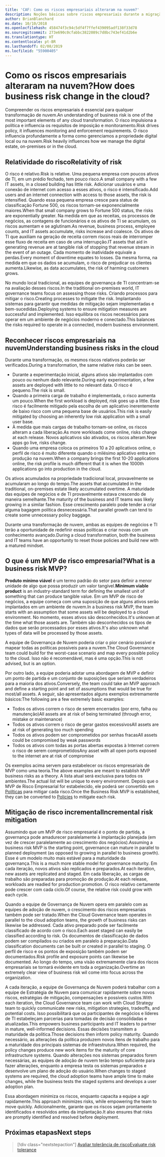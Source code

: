 ```yaml
---
title: 'CAF: Como os riscos empresariais alteraram na nuvem?'
description: Noções básicas sobre riscos empresariais durante a migração
author: BrianBlanchard
ms.date: 10/10/2018
ms.openlocfilehash: 458474f3c94c5df4f7ffef439095adf138f33d78
ms.sourcegitcommit: 273e690c0cfabbc3822089c7d8bc743ef41d2b6e
ms.translationtype: HT
ms.contentlocale: pt-BR
ms.lasthandoff: 02/08/2019
ms.locfileid: "55900405"
---
```

<!-- markdownlint-disable MD026 -->

# <a name="how-does-business-risk-change-in-the-cloud"></a><span data-ttu-id="bc15f-103">Como os riscos empresariais alteraram na nuvem?</span><span class="sxs-lookup"><span data-stu-id="bc15f-103">How does business risk change in the cloud?</span></span>

<span data-ttu-id="bc15f-104">Compreender os riscos empresariais é essencial para qualquer transformação de nuvem.</span><span class="sxs-lookup"><span data-stu-id="bc15f-104">An understanding of business risk is one of the most important elements of any cloud transformation.</span></span> <span data-ttu-id="bc15f-105">O risco impulsiona a política e influencia os requisitos de imposição e monitoramento.</span><span class="sxs-lookup"><span data-stu-id="bc15f-105">Risk drives policy, it influences monitoring and enforcement requirements.</span></span> <span data-ttu-id="bc15f-106">O risco influencia profundamente a forma como gerenciamos a propriedade digital local ou na nuvem.</span><span class="sxs-lookup"><span data-stu-id="bc15f-106">Risk heavily influences how we manage the digital estate, on-premises or in the cloud.</span></span>

<!-- markdownlint-enable MD026 -->

## <a name="relativity-of-risk"></a><span data-ttu-id="bc15f-107">Relatividade do risco</span><span class="sxs-lookup"><span data-stu-id="bc15f-107">Relativity of risk</span></span>

<span data-ttu-id="bc15f-108">O risco é relativo.</span><span class="sxs-lookup"><span data-stu-id="bc15f-108">Risk is relative.</span></span> <span data-ttu-id="bc15f-109">Uma pequena empresa com poucos ativos de TI, em um prédio fechado, tem pouco risco.</span><span class="sxs-lookup"><span data-stu-id="bc15f-109">A small company with a few IT assets, in a closed building has little risk.</span></span> <span data-ttu-id="bc15f-110">Adicionar usuários e uma conexão de internet com acesso a esses ativos, o risco é intensificado.</span><span class="sxs-lookup"><span data-stu-id="bc15f-110">Add users and an internet connection with access to those assets, the risk is intensified.</span></span> <span data-ttu-id="bc15f-111">Quando essa pequena empresa cresce para status de classificação Fortune 500, os riscos tornam-se exponencialmente maiores.</span><span class="sxs-lookup"><span data-stu-id="bc15f-111">When that small company grows to Fortune 500 status, the risks are exponentially greater.</span></span> <span data-ttu-id="bc15f-112">Na medida em que as receitas, os processos de negócios, as contagens de funcionários e os ativos de TI se acumulam, os riscos aumentam e se aglutinam.</span><span class="sxs-lookup"><span data-stu-id="bc15f-112">As revenue, business process, employee counts, and IT assets accumulate, risks increase and coalesce.</span></span> <span data-ttu-id="bc15f-113">Os ativos de TI que auxiliam na geração de receita correm riscos reais de interromper esse fluxo de receita em caso de uma interrupção.</span><span class="sxs-lookup"><span data-stu-id="bc15f-113">IT assets that aid in generating revenue are at tangible risk of stopping that revenue stream in the event of an outage.</span></span> <span data-ttu-id="bc15f-114">Cada momento de inatividade equivale a perdas.</span><span class="sxs-lookup"><span data-stu-id="bc15f-114">Every moment of downtime equates to losses.</span></span> <span data-ttu-id="bc15f-115">Da mesma forma, na medida em que os dados se acumulam, o risco de prejudicar os clientes aumenta.</span><span class="sxs-lookup"><span data-stu-id="bc15f-115">Likewise, as data accumulates, the risk of harming customers grows.</span></span>

<span data-ttu-id="bc15f-116">No mundo local tradicional, as equipes de governança de TI concentram-se na avaliação desses riscos.</span><span class="sxs-lookup"><span data-stu-id="bc15f-116">In the traditional on-premises world, IT governance teams focus on assessing those risks.</span></span> <span data-ttu-id="bc15f-117">Criando processos para mitigar o risco.</span><span class="sxs-lookup"><span data-stu-id="bc15f-117">Creating processes to mitigate the risk.</span></span> <span data-ttu-id="bc15f-118">Implantando sistemas para garantir que medidas de mitigação sejam implementadas e bem-sucedidas.</span><span class="sxs-lookup"><span data-stu-id="bc15f-118">Deploying systems to ensure mitigation measures are successful and implemented.</span></span> <span data-ttu-id="bc15f-119">Isso equilibra os riscos necessários para operar em um ambiente de negócios moderno e conectado.</span><span class="sxs-lookup"><span data-stu-id="bc15f-119">This balances the risks required to operate in a connected, modern business environment.</span></span>

## <a name="understanding-business-risks-in-the-cloud"></a><span data-ttu-id="bc15f-120">Reconhecer riscos empresariais na nuvem</span><span class="sxs-lookup"><span data-stu-id="bc15f-120">Understanding business risks in the cloud</span></span>

<span data-ttu-id="bc15f-121">Durante uma transformação, os mesmos riscos relativos poderão ser verificados.</span><span class="sxs-lookup"><span data-stu-id="bc15f-121">During a transformation, the same relative risks can be seen.</span></span>

* <span data-ttu-id="bc15f-122">Durante a experimentação inicial, alguns ativos são implantados com pouco ou nenhum dado relevante.</span><span class="sxs-lookup"><span data-stu-id="bc15f-122">During early experimentation, a few assets are deployed with little to no relevant data.</span></span> <span data-ttu-id="bc15f-123">O risco é pequeno.</span><span class="sxs-lookup"><span data-stu-id="bc15f-123">The risk is small.</span></span>
* <span data-ttu-id="bc15f-124">Quando a primeira carga de trabalho é implementada, o risco aumenta um pouco.</span><span class="sxs-lookup"><span data-stu-id="bc15f-124">When the first workload is deployed, risk goes up a little.</span></span> <span data-ttu-id="bc15f-125">Esse risco é facilmente mitigado pela escolha de um aplicativo inerentemente de baixo risco com uma pequena base de usuários.</span><span class="sxs-lookup"><span data-stu-id="bc15f-125">This risk is easily mitigated by choosing an inherently low risk application with a small user base.</span></span>
* <span data-ttu-id="bc15f-126">À medida que mais cargas de trabalho tornam-se online, os riscos alteram a cada liberação.</span><span class="sxs-lookup"><span data-stu-id="bc15f-126">As more workloads come online, risks change at each release.</span></span> <span data-ttu-id="bc15f-127">Novos aplicativos são ativados, os riscos alteram.</span><span class="sxs-lookup"><span data-stu-id="bc15f-127">New apps go live, risks change.</span></span>
* <span data-ttu-id="bc15f-128">Quando uma empresa coloca os primeiros 10 a 20 aplicativos online, o perfil de risco é muito diferente quando o milésimo aplicativo entra em produção na nuvem.</span><span class="sxs-lookup"><span data-stu-id="bc15f-128">When a company brings the first 10-20 applications online, the risk profile is much different that it is when the 1000th applications go into production in the cloud.</span></span>

<span data-ttu-id="bc15f-129">Os ativos acumulados na propriedade tradicional local, provavelmente se acumularam ao longo do tempo.</span><span class="sxs-lookup"><span data-stu-id="bc15f-129">The assets that accumulated in the traditional, on-premises estate likely accumulated overtime.</span></span> <span data-ttu-id="bc15f-130">A maturidade das equipes de negócios e de TI provavelmente estava crescendo de maneira semelhante.</span><span class="sxs-lookup"><span data-stu-id="bc15f-130">The maturity of the business and IT teams was likely growing in a similar fashion.</span></span> <span data-ttu-id="bc15f-131">Esse crescimento paralelo pode tender a criar alguma bagagem política desnecessária.</span><span class="sxs-lookup"><span data-stu-id="bc15f-131">That parallel growth can tend to create some unnecessary policy baggage.</span></span>

<span data-ttu-id="bc15f-132">Durante uma transformação de nuvem, ambas as equipes de negócios e TI terão a oportunidade de redefinir essas políticas e criar novas com um conhecimento avançado.</span><span class="sxs-lookup"><span data-stu-id="bc15f-132">During a cloud transformation, both the business and IT teams have an opportunity to reset those policies and build new with a matured mindset.</span></span>

<!-- markdownlint-disable MD026 -->

## <a name="what-is-a-business-risk-mvp"></a><span data-ttu-id="bc15f-133">O que é um MVP de risco empresarial?</span><span class="sxs-lookup"><span data-stu-id="bc15f-133">What is a business risk MVP?</span></span>

<span data-ttu-id="bc15f-134">**Produto mínimo viável** é um termo padrão do setor para definir a menor unidade de algo que possa produzir um valor tangível.</span><span class="sxs-lookup"><span data-stu-id="bc15f-134">**Minimum viable product** is an industry-standard term for defining the smallest unit of something that can produce tangible value.</span></span> <span data-ttu-id="bc15f-135">Em um MVP de risco de negócios, a equipe começa com uma suposição de que alguns ativos serão implantados em um ambiente de nuvem.</span><span class="sxs-lookup"><span data-stu-id="bc15f-135">In a business risk MVP, the team starts with an assumption that some assets will be deployed to a cloud environment.</span></span> <span data-ttu-id="bc15f-136">No momento, esses ativos são desconhecidos.</span><span class="sxs-lookup"><span data-stu-id="bc15f-136">It's unknown at the time what those assets are.</span></span> <span data-ttu-id="bc15f-137">Também são desconhecidos os tipos de dados que serão processados por esses ativos.</span><span class="sxs-lookup"><span data-stu-id="bc15f-137">It's also unknown what types of data will be processed by those assets.</span></span>

<span data-ttu-id="bc15f-138">A equipe de Governança de Nuvem poderia criar o pior cenário possível e mapear todas as políticas possíveis para a nuvem.</span><span class="sxs-lookup"><span data-stu-id="bc15f-138">The Cloud Governance team could build for the worst-case scenario and map every possible policy to the cloud.</span></span> <span data-ttu-id="bc15f-139">Isso não é recomendável, mas é uma opção.</span><span class="sxs-lookup"><span data-stu-id="bc15f-139">This is not advised, but is an option.</span></span>

<span data-ttu-id="bc15f-140">Por outro lado, a equipe poderia adotar uma abordagem de MVP e definir um ponto de partida e um conjunto de suposições que seriam verdadeiros para a maioria dos ativos.</span><span class="sxs-lookup"><span data-stu-id="bc15f-140">Conversely, the team could take an MVP approach and define a starting point and set of assumptions that would be true for most/all assets.</span></span>
<span data-ttu-id="bc15f-141">A seguir, são apresentados alguns exemplos extremamente básicos:</span><span class="sxs-lookup"><span data-stu-id="bc15f-141">The following are a few extremely basic examples:</span></span>

* <span data-ttu-id="bc15f-142">Todos os ativos correm o risco de serem encerrados (por erro, falha ou manutenção)</span><span class="sxs-lookup"><span data-stu-id="bc15f-142">All assets are at risk of being terminated (through error, mistake or maintenance)</span></span>
* <span data-ttu-id="bc15f-143">Todos os ativos correm o risco de gerar gastos excessivos</span><span class="sxs-lookup"><span data-stu-id="bc15f-143">All assets are at risk of generating too much spending</span></span>
* <span data-ttu-id="bc15f-144">Todos os ativos podem ser comprometidos por senhas fracas</span><span class="sxs-lookup"><span data-stu-id="bc15f-144">All assets could be compromised by weak passwords</span></span>
* <span data-ttu-id="bc15f-145">Todos os ativos com todas as portas abertas expostas à Internet correm o risco de serem comprometidos</span><span class="sxs-lookup"><span data-stu-id="bc15f-145">Any asset with all open ports exposed to the internet are at risk of compromise</span></span>

<span data-ttu-id="bc15f-146">Os exemplos acima servem para estabelecer os riscos empresariais de MVP como uma teoria.</span><span class="sxs-lookup"><span data-stu-id="bc15f-146">The above examples are meant to establish MVP business risks as a theory.</span></span> <span data-ttu-id="bc15f-147">A lista atual será exclusiva para todos os ambientes.</span><span class="sxs-lookup"><span data-stu-id="bc15f-147">The actual list will be unique to every environment.</span></span>
<span data-ttu-id="bc15f-148">Depois que o MVP de Risco Empresarial for estabelecido, ele poderá ser convertido em [Políticas](overview.md) para mitigar cada risco.</span><span class="sxs-lookup"><span data-stu-id="bc15f-148">Once the Business Risk MVP is established, they can be converted to [Policies](overview.md) to mitigate each risk.</span></span>

<!-- markdownlint-enable MD026 -->

## <a name="incremental-risk-mitigation"></a><span data-ttu-id="bc15f-149">Mitigação de risco incremental</span><span class="sxs-lookup"><span data-stu-id="bc15f-149">Incremental risk mitigation</span></span>

<span data-ttu-id="bc15f-150">Assumindo que um MVP de risco empresarial é o ponto de partida, a governança pode amadurecer paralelamente à implantação planejada (em vez de crescer paralelamente ao crescimento dos negócios).</span><span class="sxs-lookup"><span data-stu-id="bc15f-150">Assuming a business risk MVP is the starting point, governance can mature in parallel to planned deployment (as opposed to growing in parallel to business growth).</span></span> <span data-ttu-id="bc15f-151">Esse é um modelo muito mais estável para a maturidade da governança.</span><span class="sxs-lookup"><span data-stu-id="bc15f-151">This is a much more stable model for governance maturity.</span></span> <span data-ttu-id="bc15f-152">Em cada iteração, novos ativos são replicados e preparados.</span><span class="sxs-lookup"><span data-stu-id="bc15f-152">At each iteration, new assets are replicated and staged.</span></span> <span data-ttu-id="bc15f-153">Em cada liberação, as cargas de trabalho são preparadas para promoção de produção.</span><span class="sxs-lookup"><span data-stu-id="bc15f-153">At each release, workloads are readied for production promotion.</span></span> <span data-ttu-id="bc15f-154">O risco relativo certamente pode crescer com cada ciclo.</span><span class="sxs-lookup"><span data-stu-id="bc15f-154">Of course, the relative risk could grow with each cycle.</span></span>

<span data-ttu-id="bc15f-155">Quando a equipe de Governança de Nuvem opera em paralelo com as equipes de adoção de nuvem, o crescimento dos riscos empresariais também pode ser tratado.</span><span class="sxs-lookup"><span data-stu-id="bc15f-155">When the Cloud Governance team operates in parallel to the cloud adoption teams, the growth of business risks can likewise be addressed.</span></span> <span data-ttu-id="bc15f-156">Cada ativo preparado pode ser facilmente classificado de acordo com o risco.</span><span class="sxs-lookup"><span data-stu-id="bc15f-156">Each asset staged can easily be classified according to risk.</span></span> <span data-ttu-id="bc15f-157">Os documentos de classificação de dados podem ser compilados ou criados em paralelo à preparação.</span><span class="sxs-lookup"><span data-stu-id="bc15f-157">Data classification documents can be built or created in parallel to staging.</span></span> <span data-ttu-id="bc15f-158">O perfil de risco e os pontos de exposição também podem ser documentados.</span><span class="sxs-lookup"><span data-stu-id="bc15f-158">Risk profile and exposure points can likewise be documented.</span></span> <span data-ttu-id="bc15f-159">Ao longo do tempo, uma visão extremamente clara dos riscos empresariais se tornará evidente em toda a organização.</span><span class="sxs-lookup"><span data-stu-id="bc15f-159">Overtime an extremely clear view of business risk wil come into focus across the organization.</span></span>

<span data-ttu-id="bc15f-160">A cada iteração, a equipe de Governança de Nuvem poderá trabalhar com a equipe de Estratégia de Nuvem para comunicar rapidamente sobre novos riscos, estratégias de mitigação, compensações e possíveis custos.</span><span class="sxs-lookup"><span data-stu-id="bc15f-160">With each iteration, the Cloud Governance team can work with Cloud Strategy team to quickly communicate new risks, mitigation strategies, tradeoffs, and potential costs.</span></span> <span data-ttu-id="bc15f-161">Isso possibilitará que os participantes de negócios e líderes de TI estabeleçam parcerias para tomadas de decisão consolidadas e atualizadas.</span><span class="sxs-lookup"><span data-stu-id="bc15f-161">This empowers business participants and IT leaders to partner in mature, well-informed decisions.</span></span> <span data-ttu-id="bc15f-162">Essas decisões transmitem a maturidade da política.</span><span class="sxs-lookup"><span data-stu-id="bc15f-162">Those decisions then inform policy maturity.</span></span> <span data-ttu-id="bc15f-163">Quando necessário, as alterações da política produzem novos itens de trabalho para a maturidade dos principais sistemas de infraestrutura.</span><span class="sxs-lookup"><span data-stu-id="bc15f-163">When required, the policy changes produce new work items for the maturity of core infrastructure systems.</span></span> <span data-ttu-id="bc15f-164">Quando alterações nos sistemas preparados forem necessárias, as equipes de adoção de nuvem terão tempo suficiente para fazer alterações, enquanto a empresa testa os sistemas preparados e desenvolve um plano de adoção do usuário.</span><span class="sxs-lookup"><span data-stu-id="bc15f-164">When changes to staged systems are required, the cloud adoption teams have ample time to make changes, while the business tests the staged systems and develops a user adoption plan.</span></span>

<span data-ttu-id="bc15f-165">Essa abordagem minimiza os riscos, enquanto capacita a equipe a agir rapidamente.</span><span class="sxs-lookup"><span data-stu-id="bc15f-165">This approach minimizes risks, while empowering the team to move quickly.</span></span> <span data-ttu-id="bc15f-166">Adicionalmente, garante que os riscos sejam prontamente identificados e resolvidos antes da implantação.</span><span class="sxs-lookup"><span data-stu-id="bc15f-166">It also ensures that risks are promptly identified and resolved before deployment.</span></span>

## <a name="next-steps"></a><span data-ttu-id="bc15f-167">Próximas etapas</span><span class="sxs-lookup"><span data-stu-id="bc15f-167">Next steps</span></span>

> [!div class="nextstepaction"]
> [<span data-ttu-id="bc15f-168">Avaliar tolerância de risco</span><span class="sxs-lookup"><span data-stu-id="bc15f-168">Evaluate risk tolerance</span></span>](./risk-tolerance.md)
